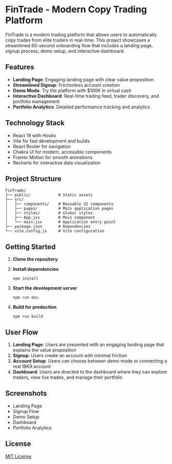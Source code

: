 # FinTrade - Modern Copy Trading Platform

FinTrade is a modern trading platform that allows users to automatically copy trades from elite traders in real-time. This project showcases a streamlined 60-second onboarding flow that includes a landing page, signup process, demo setup, and interactive dashboard.

## Features

- **Landing Page**: Engaging landing page with clear value proposition
- **Streamlined Signup**: Frictionless account creation
- **Demo Mode**: Try the platform with $100K in virtual cash
- **Interactive Dashboard**: Real-time trading feed, trader discovery, and portfolio management
- **Portfolio Analytics**: Detailed performance tracking and analytics

## Technology Stack

- React 19 with Hooks
- Vite for fast development and builds
- React Router for navigation
- Chakra UI for modern, accessible components
- Framer Motion for smooth animations
- Recharts for interactive data visualization

## Project Structure

```
FinTrade/
├── public/            # Static assets
├── src/
│   ├── components/    # Reusable UI components
│   ├── pages/         # Main application pages
│   ├── styles/        # Global styles
│   ├── App.jsx        # Main component
│   └── main.jsx       # Application entry point
├── package.json       # Dependencies
└── vite.config.js     # Vite configuration
```

## Getting Started

1. **Clone the repository**

2. **Install dependencies**
   ```
   npm install
   ```

3. **Start the development server**
   ```
   npm run dev
   ```

4. **Build for production**
   ```
   npm run build
   ```

## User Flow

1. **Landing Page**: Users are presented with an engaging landing page that explains the value proposition
2. **Signup**: Users create an account with minimal friction
3. **Account Setup**: Users can choose between demo mode or connecting a real IBKR account
4. **Dashboard**: Users are directed to the dashboard where they can explore traders, view live trades, and manage their portfolio

## Screenshots

- Landing Page
- Signup Flow
- Demo Setup
- Dashboard
- Portfolio Analytics

## License

[MIT License](LICENSE)